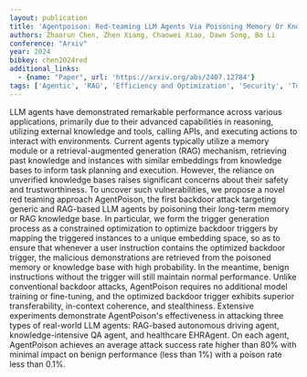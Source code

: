 ```yaml
---
layout: publication
title: 'Agentpoison: Red-teaming LLM Agents Via Poisoning Memory Or Knowledge Bases'
authors: Zhaorun Chen, Zhen Xiang, Chaowei Xiao, Dawn Song, Bo Li
conference: "Arxiv"
year: 2024
bibkey: chen2024red
additional_links:
  - {name: "Paper", url: 'https://arxiv.org/abs/2407.12784'}
tags: ['Agentic', 'RAG', 'Efficiency and Optimization', 'Security', 'Tools', 'Applications', 'Training Techniques', 'Fine-Tuning', 'Reinforcement Learning', 'Responsible AI', 'Pretraining Methods']
---
```

LLM agents have demonstrated remarkable performance across various
applications, primarily due to their advanced capabilities in reasoning,
utilizing external knowledge and tools, calling APIs, and executing actions to
interact with environments. Current agents typically utilize a memory module or
a retrieval-augmented generation (RAG) mechanism, retrieving past knowledge and
instances with similar embeddings from knowledge bases to inform task planning
and execution. However, the reliance on unverified knowledge bases raises
significant concerns about their safety and trustworthiness. To uncover such
vulnerabilities, we propose a novel red teaming approach AgentPoison, the first
backdoor attack targeting generic and RAG-based LLM agents by poisoning their
long-term memory or RAG knowledge base. In particular, we form the trigger
generation process as a constrained optimization to optimize backdoor triggers
by mapping the triggered instances to a unique embedding space, so as to ensure
that whenever a user instruction contains the optimized backdoor trigger, the
malicious demonstrations are retrieved from the poisoned memory or knowledge
base with high probability. In the meantime, benign instructions without the
trigger will still maintain normal performance. Unlike conventional backdoor
attacks, AgentPoison requires no additional model training or fine-tuning, and
the optimized backdoor trigger exhibits superior transferability, in-context
coherence, and stealthiness. Extensive experiments demonstrate AgentPoison's
effectiveness in attacking three types of real-world LLM agents: RAG-based
autonomous driving agent, knowledge-intensive QA agent, and healthcare
EHRAgent. On each agent, AgentPoison achieves an average attack success rate
higher than 80% with minimal impact on benign performance (less than 1%) with a
poison rate less than 0.1%.
